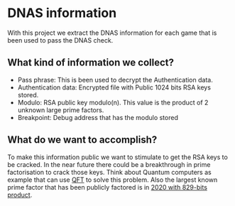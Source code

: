 # DNAS information

With this project we extract the DNAS information for each game that is been used to pass the DNAS check.

## What kind of information we collect?

- Pass phrase: This is been used to decrypt the Authentication data.
- Authentication data: Encrypted file with Public 1024 bits RSA keys stored.
- Modulo: RSA public key modulo(n). This value is the product of 2 unknown large prime factors.
- Breakpoint: Debug address that has the modulo stored

## What do we want to accomplish?

To make this information public we want to stimulate to get the RSA keys to be cracked.
In the near future there could be a breakthrough in prime factorisation to crack those keys.
Think about Quantum computers as example that can use [QFT](https://en.wikipedia.org/wiki/Quantum_Fourier_transform) to solve this problem.
Also the largest known prime factor that has been publicly factored is in [2020 with 829-bits product](https://en.wikipedia.org/wiki/RSA_numbers#RSA-250).

